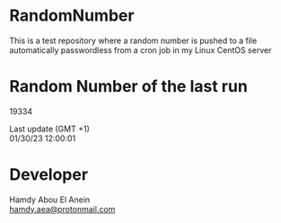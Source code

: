 # RandomNumber    
This is a test repository where a random number is pushed to a file automatically passwordless from a cron job in my Linux CentOS server    
# Random Number of the last run   
19334
      
Last update (GMT +1)    
01/30/23 12:00:01
# Developer    
Hamdy Abou El Anein   
hamdy.aea@protonmail.com
